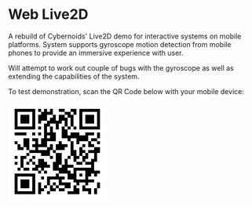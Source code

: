 Web Live2D
==========

A rebuild of Cybernoids' Live2D demo for interactive systems on mobile platforms.
System supports gyroscope motion detection from mobile phones to provide an immersive experience with user.

Will attempt to work out couple of bugs with the gyroscope as well as extending the capabilities of the system.

To test demonstration, scan the QR Code below with your mobile device:

![QR Code](qr_code.png)
